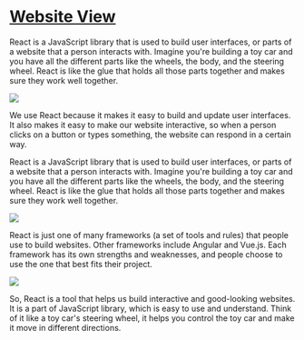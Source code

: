 # [Website View](https://codexam.vercel.app/docs/react/react1)

React is a JavaScript library that is used to build user interfaces, or parts of a website that a person interacts with. Imagine you're building a toy car and you have all the different parts like the wheels, the body, and the steering wheel. React is like the glue that holds all those parts together and makes sure they work well together.

![](https://media.giphy.com/media/CTK967cSPFPH5FtwQI/giphy.gif)

We use React because it makes it easy to build and update user interfaces. It also makes it easy to make our website interactive, so when a person clicks on a button or types something, the website can respond in a certain way.

React is a JavaScript library that is used to build user interfaces, or parts of a website that a person interacts with. Imagine you're building a toy car and you have all the different parts like the wheels, the body, and the steering wheel. React is like the glue that holds all those parts together and makes sure they work well together.

![](https://media.giphy.com/media/1adUfsEx21ELVLx7Fl/giphy.gif)

React is just one of many frameworks (a set of tools and rules) that people use to build websites. Other frameworks include Angular and Vue.js. Each framework has its own strengths and weaknesses, and people choose to use the one that best fits their project.

![](https://media.giphy.com/media/xT0Gqn9yuw8hnPGn5K/giphy.gif)

So, React is a tool that helps us build interactive and good-looking websites. It is a part of JavaScript library, which is easy to use and understand. Think of it like a toy car's steering wheel, it helps you control the toy car and make it move in different directions.